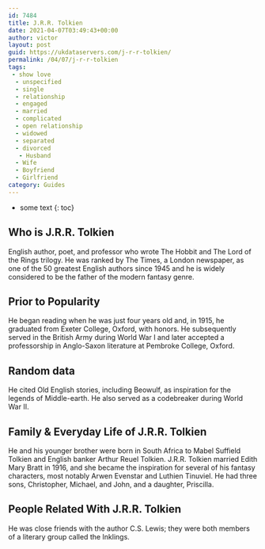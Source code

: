 ```yaml
---
id: 7484
title: J.R.R. Tolkien
date: 2021-04-07T03:49:43+00:00
author: victor
layout: post
guid: https://ukdataservers.com/j-r-r-tolkien/
permalink: /04/07/j-r-r-tolkien
tags:
 - show love
  - unspecified
  - single
  - relationship
  - engaged
  - married
  - complicated
  - open relationship
  - widowed
  - separated
  - divorced
   - Husband
  - Wife
  - Boyfriend
  - Girlfriend
category: Guides
---
```


* some text
{: toc}


## Who is J.R.R. Tolkien



English author, poet, and professor who wrote The Hobbit and The Lord of the Rings trilogy. He was ranked by The Times, a London newspaper, as one of the 50 greatest English authors since 1945 and he is widely considered to be the father of the modern fantasy genre.

                
                
                
## Prior to Popularity



He began reading when he was just four years old and, in 1915, he graduated from Exeter College, Oxford, with honors. He subsequently served in the British Army during World War I and later accepted a professorship in Anglo-Saxon literature at Pembroke College, Oxford.

                
                
                
## Random data



He cited Old English stories, including Beowulf, as inspiration for the legends of Middle-earth. He also served as a codebreaker during World War II.

                
                
                
## Family & Everyday Life of J.R.R. Tolkien



He and his younger brother were born in South Africa to Mabel Suffield Tolkien and English banker Arthur Reuel Tolkien. J.R.R. Tolkien married Edith Mary Bratt in 1916, and she became the inspiration for several of his fantasy characters, most notably Arwen Evenstar and Luthien Tinuviel. He had three sons, Christopher, Michael, and John, and a daughter, Priscilla.

                
                
                
## People Related With J.R.R. Tolkien



He was close friends with the author C.S. Lewis; they were both members of a literary group called the Inklings.

                
              
            
          
          
          